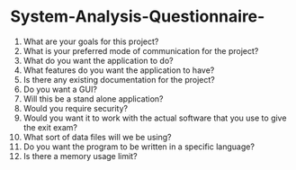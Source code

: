 # System-Analysis-Questionnaire-
1. What are your goals for this project?
2. What is your preferred mode of communication for the project?
3. What do you want the application to do?
4. What features do you want the application to have?
5. Is there any existing documentation for the project?
6. Do you want a GUI?
7. Will this be a stand alone application?
8. Would you require security?
9. Would you want it to work with the actual software that you use to give the exit exam?
10. What sort of data files will we be using?
11. Do you want the program to be written in a specific language?
12. Is there a memory usage limit?
